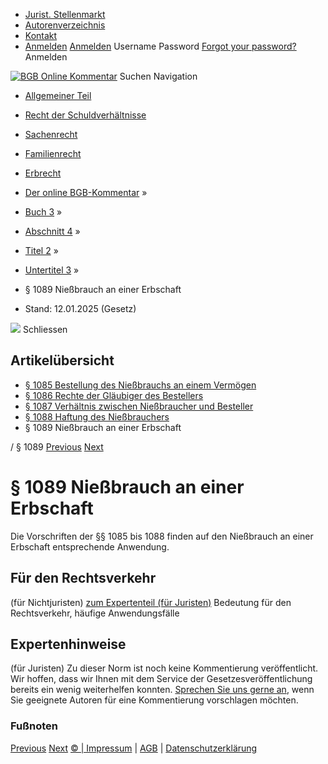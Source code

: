   * [Jurist. Stellenmarkt](https://bgb.kommentar.de/Buch-3/Abschnitt-4/Titel-2/Untertitel-3/</job-board> "Jurist. Stellenmarkt")
  * [Autorenverzeichnis](https://bgb.kommentar.de/Buch-3/Abschnitt-4/Titel-2/Untertitel-3/</Autorenverzeichnis> "Autorenverzeichnis")
  * [Kontakt](https://bgb.kommentar.de/Buch-3/Abschnitt-4/Titel-2/Untertitel-3/</Kontakt>)
  * [Anmelden](https://bgb.kommentar.de/Buch-3/Abschnitt-4/Titel-2/Untertitel-3/<#login> "show login form") [Anmelden](https://bgb.kommentar.de/Buch-3/Abschnitt-4/Titel-2/Untertitel-3/<#> "hide login form") Username Password
[Forgot your password?](https://bgb.kommentar.de/Buch-3/Abschnitt-4/Titel-2/Untertitel-3/</user/forgotpassword>) Anmelden 


[![BGB Online Kommentar](https://bgb.kommentar.de/extension/bgb/design/bgb/images/logo.png)](https://bgb.kommentar.de/Buch-3/Abschnitt-4/Titel-2/Untertitel-3/</> "BGB Online Kommentar")
Suchen
Navigation
  * [Allgemeiner Teil](https://bgb.kommentar.de/Buch-3/Abschnitt-4/Titel-2/Untertitel-3/</Buch-1>)
  * [Recht der Schuldverhältnisse](https://bgb.kommentar.de/Buch-3/Abschnitt-4/Titel-2/Untertitel-3/</Buch-2>)
  * [Sachenrecht](https://bgb.kommentar.de/Buch-3/Abschnitt-4/Titel-2/Untertitel-3/</Buch-3>)
  * [Familienrecht](https://bgb.kommentar.de/Buch-3/Abschnitt-4/Titel-2/Untertitel-3/</Buch-4>)
  * [Erbrecht](https://bgb.kommentar.de/Buch-3/Abschnitt-4/Titel-2/Untertitel-3/</Buch-5>)


  * [Der online BGB-Kommentar](https://bgb.kommentar.de/Buch-3/Abschnitt-4/Titel-2/Untertitel-3/</>) »
  * [Buch 3](https://bgb.kommentar.de/Buch-3/Abschnitt-4/Titel-2/Untertitel-3/</Buch-3>) »
  * [Abschnitt 4](https://bgb.kommentar.de/Buch-3/Abschnitt-4/Titel-2/Untertitel-3/</Buch-3/Abschnitt-4>) »
  * [Titel 2](https://bgb.kommentar.de/Buch-3/Abschnitt-4/Titel-2/Untertitel-3/</Buch-3/Abschnitt-4/Titel-2>) »
  * [Untertitel 3](https://bgb.kommentar.de/Buch-3/Abschnitt-4/Titel-2/Untertitel-3/</Buch-3/Abschnitt-4/Titel-2/Untertitel-3>) »
  * § 1089 Nießbrauch an einer Erbschaft 
  * Stand: 12.01.2025 (Gesetz) 


![](https://vg01.met.vgwort.de/na/1c9909529ead4f509072c06d9081a7d5)
Schliessen 
## Artikelübersicht
  * [ § 1085 Bestellung des Nießbrauchs an einem Vermögen ](https://bgb.kommentar.de/Buch-3/Abschnitt-4/Titel-2/Untertitel-3/</Buch-3/Abschnitt-4/Titel-2/Untertitel-3/Bestellung-des-Niessbrauchs-an-einem-Vermoegen>)
  * [ § 1086 Rechte der Gläubiger des Bestellers ](https://bgb.kommentar.de/Buch-3/Abschnitt-4/Titel-2/Untertitel-3/</Buch-3/Abschnitt-4/Titel-2/Untertitel-3/Rechte-der-Glaeubiger-des-Bestellers>)
  * [ § 1087 Verhältnis zwischen Nießbraucher und Besteller ](https://bgb.kommentar.de/Buch-3/Abschnitt-4/Titel-2/Untertitel-3/</Buch-3/Abschnitt-4/Titel-2/Untertitel-3/Verhaeltnis-zwischen-Niessbraucher-und-Besteller>)
  * [ § 1088 Haftung des Nießbrauchers ](https://bgb.kommentar.de/Buch-3/Abschnitt-4/Titel-2/Untertitel-3/</Buch-3/Abschnitt-4/Titel-2/Untertitel-3/Haftung-des-Niessbrauchers>)
  * § 1089 Nießbrauch an einer Erbschaft 


/ § 1089 
[Previous](https://bgb.kommentar.de/Buch-3/Abschnitt-4/Titel-2/Untertitel-3/</Buch-3/Abschnitt-4/Titel-2/Untertitel-3/Haftung-des-Niessbrauchers> "§ 1088 Haftung des Nießbrauchers") [Next](https://bgb.kommentar.de/Buch-3/Abschnitt-4/Titel-2/Untertitel-3/</Buch-3/Abschnitt-4/Titel-3/Gesetzlicher-Inhalt-der-beschraenkten-persoenlichen-Dienstbarkeit> "§ 1090 Gesetzlicher Inhalt der beschränkten persönlichen Dienstbarkeit")
# § 1089 Nießbrauch an einer Erbschaft
Die Vorschriften der §§ 1085 bis 1088 finden auf den Nießbrauch an einer Erbschaft entsprechende Anwendung.
## Für den Rechtsverkehr 
(für Nichtjuristen)
[zum Expertenteil (für Juristen)](https://bgb.kommentar.de/Buch-3/Abschnitt-4/Titel-2/Untertitel-3/<#expertenhinweise>)
Bedeutung für den Rechtsverkehr, häufige Anwendungsfälle
## Expertenhinweise
(für Juristen)
Zu dieser Norm ist noch keine Kommentierung veröffentlicht. Wir hoffen, dass wir Ihnen mit dem Service der Gesetzesveröffentlichung bereits ein wenig weiterhelfen konnten. [Sprechen Sie uns gerne an](https://bgb.kommentar.de/Buch-3/Abschnitt-4/Titel-2/Untertitel-3/</Kontakt>), wenn Sie geeignete Autoren für eine Kommentierung vorschlagen möchten. 
### Fußnoten
[Previous](https://bgb.kommentar.de/Buch-3/Abschnitt-4/Titel-2/Untertitel-3/</Buch-3/Abschnitt-4/Titel-2/Untertitel-3/Haftung-des-Niessbrauchers> "§ 1088 Haftung des Nießbrauchers") [Next](https://bgb.kommentar.de/Buch-3/Abschnitt-4/Titel-2/Untertitel-3/</Buch-3/Abschnitt-4/Titel-3/Gesetzlicher-Inhalt-der-beschraenkten-persoenlichen-Dienstbarkeit> "§ 1090 Gesetzlicher Inhalt der beschränkten persönlichen Dienstbarkeit")
[© | Impressum](https://bgb.kommentar.de/Buch-3/Abschnitt-4/Titel-2/Untertitel-3/</Kontakt>) | [AGB](https://bgb.kommentar.de/Buch-3/Abschnitt-4/Titel-2/Untertitel-3/</AGB>) | [Datenschutzerklärung](https://bgb.kommentar.de/Buch-3/Abschnitt-4/Titel-2/Untertitel-3/</Datenschutzerklaerung-fuer-Leser>)
